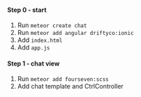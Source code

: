 #### Step 0 - start

1. Run `meteor create chat`
2. Run `meteor add angular driftyco:ionic`
3. Add `index.html`
4. Add `app.js`

#### Step 1 - chat view

1. Run `meteor add fourseven:scss`
2. Add chat template and CtrlController
